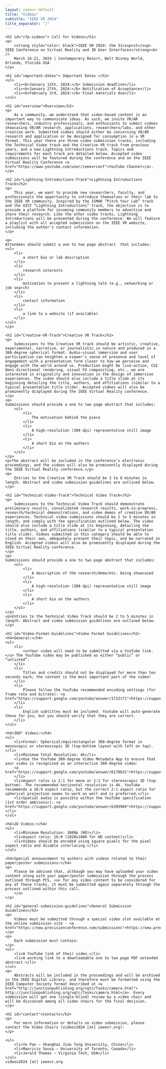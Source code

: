 ```yaml
---
layout: ieeevr-default
title: "Videos"
subtitle: "IEEE VR 2024"
title_separator: "|"
---
```


<div>
    <!-- <p>
        More information coming soon, please watch this space.
    </p> -->
    
    <h1 id="cfp-videos"> Call for Videos</h1>
    <p>
        <strong style="color: black">IEEE VR 2024: the 31<sup>st</sup> IEEE Conference on Virtual Reality and 3D User Interfaces</strong><br />
        March 16-21, 2024 | Contemporary Resort, Walt Disney World, Orlando, Florida USA
    </p>

    <h2 id="important-dates"> Important Dates </h2>
    <ul>
        <li><b>January 13th, 2024:</b> Submission deadline</li>
        <li><b>January 27th, 2024:</b> Notification of Acceptance</li>
        <li><b>February 3rd, 2024:</b> Final materials due</li>
    </ul>

    <h2 id="overview">Overview</h2>
    <p>
        As a community, we understand that video-based content is an important way to communicate ideas. As such, we invite VR/AR researchers, industry professionals, and enthusiasts to submit videos showcasing VR/AR research, applications, researchers/labs, and other creative work. Submitted videos should either be concerning VR/AR research and application or be designed for consumption in a VR format. This year there are three video submission tracks, including the Technical Video track and the Creative VR track from previous years, and a new Lightning Introductions track. Topics and requirements for each track are detailed below. Accepted video submissions will be featured during the conference and on the IEEE Virtual Reality Conference <a href="https://www.youtube.com/user/ieeevrconf">YouTube Channel</a>.
    </p>

    <h2 id="Lightning-Introductions-Track">Lightning Introductions Track</h2>
    <p>
        This year, we want to provide new researchers, faculty, and professionals the opportunity to introduce themselves or their lab to the IEEE VR community. Inspired by the ISMAR “Pitch Your Lab” track and the UIST “Lightning Introductions” track, the objective is to provide a platform for incoming community members to advertise and share their research. Like the other video tracks, Lightning Introductions will be presented during the conference. We will feature a playlist with all accepted submissions on the IEEE VR website, including the author's contact information.
    </p>

    <p>
    Attendees should submit a one to two page abstract  that includes:
    <ul>
        <li>
            a short bio or lab description
        </li>
        <li>
            research interests
        </li>
        <li>
            motivation to present a lightning talk (e.g., networking or job search)
        </li>
        <li>
            contact information
        </li>
        <li>
            a link to a website (if available)
        </li>
    </ul>
    </p>

    <h2 id="Creative-VR-Track">Creative VR Track</h2>
    <p>
        Submissions to the Creative VR track should be artistic, creative, experimental, narrative, or journalistic in nature and produced in a 360-degree spherical format. Audio-visual immersion and user participation can heighten a viewer’s sense of presence and level of engagement with a presentation form closer to how we perceive and engage with the world around us. Production might be live-action, CGI Omni-directional rendering, visual FX compositing, etc., we are interested in originality and innovation in the design of immersive experiences. The video should also include a title slide at its beginning detailing the title, authors, and affiliations (similar to a typical presentation title slide). Accepted videos will also be prominently displayed during the IEEE Virtual Reality conference.
    </p>
    <p>
    Submissions should provide a one to two page abstract that includes:
        <ul>
            <li>
                The motivation behind the piece
            </li>
            <li>
                A high-resolution (300 dpi) representative still image
            </li>
            <li>
                A short bio on the authors
            </li>
        </ul>
    </p>
    <p>The abstract will be included in the conference’s electronic proceedings, and the videos will also be prominently displayed during the IEEE Virtual Reality conference.</p>
    <p>
        Entries to the Creative VR Track should be 3 to 8 minutes in length. Abstract and video submission guidelines are outlined below.
    </p>

    <h2 id="Technical-Video-Track">Technical Video Track</h2>
    <p>
        Submissions to the Technical Video Track should demonstrate preliminary results, consolidated research results, work-in-progress, research/technical demonstrations, and video demos of creative VR/AR experiences. Technical video submissions should be 2 to 5 minutes in length, and comply with the specification outlined below. The video should also include a title slide at its beginning, detailing the title, authors, and affiliations (similar to a typical presentation title slide). Videos submitted in this category should be able to stand on their own, adequately present their topic, and be narrated in English. Accepted videos will also be prominently displayed during the IEEE Virtual Reality conference.
    </p>
    <p>
    Submissions should provide a one to two page abstract that includes:
        <ul>
            <li>
                A description of the research/demo/etc. being showcased
            </li>
            <li>
                A high-resolution (300 dpi) representative still image
            </li>
            <li>
                A short bio on the authors
            </li>
        </ul>
    </p>
    <p>Entries to the Technical Video Track should be 2 to 5 minutes in length. Abstract and video submission guidelines are outlined below.</p>

    <h2 id="Video-Format-Guidelines">Video Format Guidelines</h2>
    <h4>General:</h4>
    <ul>
        <li>
            <u>Your video will need to be submitted via a YouTube link.</u> The YouTube video may be published as either “public” or “unlisted”.
        </li>
        <li>
            Titles and credits should not be displayed for more than ten seconds each; the content is the most important part of the video!
        </li>
        <li>
            Please follow the YouTube recommended encoding settings (for frame rate and bitrate): <a href="https://support.google.com/youtube/answer/1722171">https://support.google.com/youtube/answer/1722171</a>
        </li>
        <li>
            English subtitles must be included. Youtube will auto-generate these for you, but you should verify that they are correct.
        </li>
    </ul>
    
    <h4>360° Videos:</h4>
    <ul>
        <li>Format: Spherical/equirectangular 360-degree format in monoscopic or stereoscopic 3D (top-bottom layout with left on top).</li>
        <li>Minimum Total Resolution: 4k</li>
        <li>Use the YouTube 360-degree Video Metadata App to ensure that your video is recognized as an interactive 360-degree video:
        <a href="https://support.google.com/youtube/answer/6178631">https://support.google.com/youtube/answer/6178631</a>
        </li>
        <li>Aspect ratio is 2:1 for mono or 1:1 for stereoscopic 3D (top-bottom). The recommended horizontal resolution is 4k. YouTube recommends a 16:9 aspect ratio, but the correct 2:1 aspect ratio for spherical projection seems to work as well and is preferred.</li>
        <li>Spatial audio is possible within the YouTube specification (1st order ambisonic): <a href="https://support.google.com/youtube/answer/6395969">https://support.google.com/youtube/answer/6395969</a></li>
    </ul>

    <h4>2D Videos:</h4>
    <ul>
        <li>Minimum Resolution: 1080p (HD)</li>
        <li>Aspect ratio: 16:9 (1920x1080 for HD content)</li>
        <li>Videos should be encoded using square pixels for the pixel aspect ratio and disable interlacing.</li>
    </ul>

    <h4>Special announcement to authors with videos related to their paper/poster submissions:</h4>
    <p>
        Please be advised that, although you may have uploaded your video content along with your paper/poster submission through the process outlined through PCS, <u> for any video content to be considered for any of these tracks, it must be submitted again separately through the process outlined within this call.
        </u>
    </p>

    <h2 id="general-submission-guidelines">General Submission Guidelines</h2>
    <p>
        Videos must be submitted through a special video slot available at the online submission site - <a href="https://new.precisionconference.com/submissions">https://new.precisionconference.com/submissions</a>.
    </p>
    <p>
        Each submission must contain:
    </p>
    <ul>
        <li>A YouTube link of their video.</li>
        <li>A working link to a downloadable one to two page PDF extended abstract.</li>
    </ul>
    <p>
        Abstracts will be included in the proceedings and will be archived in the IEEE Digital Library, and therefore must be formatted using the IEEE Computer Society format described at <a href="http://junctionpublishing.org/vgtc/Tasks/camera.html"> http://junctionpublishing.org/vgtc/Tasks/camera.html</a>. Every submission will get one (single-blind) review by a video chair and will be discussed among all video chairs for the final decision. 
    </p>
    
    <h2 id="contact">Contacts</h2>
    <p>
        For more information or details on video submission, please contact the Video Chairs (videos2024 [at] ieeevr.org):
    </p>

    <ul>
        <li>Ye Pan – Shanghai Jiao Tong University, China</li>
        <li>Mauricio Sousa ‒ University of Toronto, Canada</li>
        <li>Jerald Thomas ‒ Virginia Tech, USA</li>
    </ul>
    videos2024 [at] ieeevr.org
</div>
